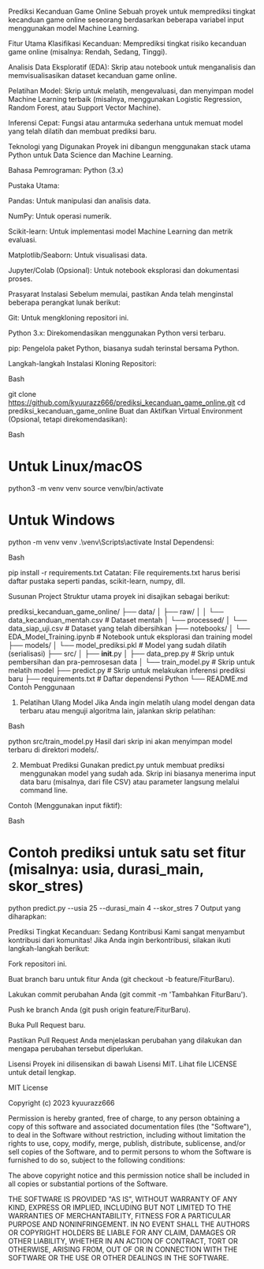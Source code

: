 Prediksi Kecanduan Game Online
Sebuah proyek untuk memprediksi tingkat kecanduan game online seseorang berdasarkan beberapa variabel input menggunakan model Machine Learning.

Fitur Utama
Klasifikasi Kecanduan: Memprediksi tingkat risiko kecanduan game online (misalnya: Rendah, Sedang, Tinggi).

Analisis Data Eksploratif (EDA): Skrip atau notebook untuk menganalisis dan memvisualisasikan dataset kecanduan game online.

Pelatihan Model: Skrip untuk melatih, mengevaluasi, dan menyimpan model Machine Learning terbaik (misalnya, menggunakan Logistic Regression, Random Forest, atau Support Vector Machine).

Inferensi Cepat: Fungsi atau antarmuka sederhana untuk memuat model yang telah dilatih dan membuat prediksi baru.

Teknologi yang Digunakan
Proyek ini dibangun menggunakan stack utama Python untuk Data Science dan Machine Learning.

Bahasa Pemrograman: Python (3.x)

Pustaka Utama:

Pandas: Untuk manipulasi dan analisis data.

NumPy: Untuk operasi numerik.

Scikit-learn: Untuk implementasi model Machine Learning dan metrik evaluasi.

Matplotlib/Seaborn: Untuk visualisasi data.

Jupyter/Colab (Opsional): Untuk notebook eksplorasi dan dokumentasi proses.

Prasyarat Instalasi
Sebelum memulai, pastikan Anda telah menginstal beberapa perangkat lunak berikut:

Git: Untuk mengkloning repositori ini.

Python 3.x: Direkomendasikan menggunakan Python versi terbaru.

pip: Pengelola paket Python, biasanya sudah terinstal bersama Python.

Langkah-langkah Instalasi
Kloning Repositori:

Bash

git clone https://github.com/kyuurazz666/prediksi_kecanduan_game_online.git
cd prediksi_kecanduan_game_online
Buat dan Aktifkan Virtual Environment (Opsional, tetapi direkomendasikan):

Bash

# Untuk Linux/macOS
python3 -m venv venv
source venv/bin/activate

# Untuk Windows
python -m venv venv
.\venv\Scripts\activate
Instal Dependensi:

Bash

pip install -r requirements.txt
Catatan: File requirements.txt harus berisi daftar pustaka seperti pandas, scikit-learn, numpy, dll.

Susunan Project
Struktur utama proyek ini disajikan sebagai berikut:

prediksi_kecanduan_game_online/
├── data/
│   ├── raw/
│   │   └── data_kecanduan_mentah.csv  # Dataset mentah
│   └── processed/
│       └── data_siap_uji.csv         # Dataset yang telah dibersihkan
├── notebooks/
│   └── EDA_Model_Training.ipynb     # Notebook untuk eksplorasi dan training model
├── models/
│   └── model_prediksi.pkl           # Model yang sudah dilatih (serialisasi)
├── src/
│   ├── __init__.py
│   ├── data_prep.py                 # Skrip untuk pembersihan dan pra-pemrosesan data
│   └── train_model.py               # Skrip untuk melatih model
├── predict.py                       # Skrip untuk melakukan inferensi prediksi baru
├── requirements.txt                 # Daftar dependensi Python
└── README.md
Contoh Penggunaan
1. Pelatihan Ulang Model
Jika Anda ingin melatih ulang model dengan data terbaru atau menguji algoritma lain, jalankan skrip pelatihan:

Bash

python src/train_model.py
Hasil dari skrip ini akan menyimpan model terbaru di direktori models/.

2. Membuat Prediksi
Gunakan predict.py untuk membuat prediksi menggunakan model yang sudah ada. Skrip ini biasanya menerima input data baru (misalnya, dari file CSV) atau parameter langsung melalui command line.

Contoh (Menggunakan input fiktif):

Bash

# Contoh prediksi untuk satu set fitur (misalnya: usia, durasi_main, skor_stres)
python predict.py --usia 25 --durasi_main 4 --skor_stres 7
Output yang diharapkan:

Prediksi Tingkat Kecanduan: Sedang
Kontribusi
Kami sangat menyambut kontribusi dari komunitas! Jika Anda ingin berkontribusi, silakan ikuti langkah-langkah berikut:

Fork repositori ini.

Buat branch baru untuk fitur Anda (git checkout -b feature/FiturBaru).

Lakukan commit perubahan Anda (git commit -m 'Tambahkan FiturBaru').

Push ke branch Anda (git push origin feature/FiturBaru).

Buka Pull Request baru.

Pastikan Pull Request Anda menjelaskan perubahan yang dilakukan dan mengapa perubahan tersebut diperlukan.

Lisensi
Proyek ini dilisensikan di bawah Lisensi MIT. Lihat file LICENSE untuk detail lengkap.

MIT License

Copyright (c) 2023 kyuurazz666

Permission is hereby granted, free of charge, to any person obtaining a copy
of this software and associated documentation files (the "Software"), to deal
in the Software without restriction, including without limitation the rights
to use, copy, modify, merge, publish, distribute, sublicense, and/or sell
copies of the Software, and to permit persons to whom the Software is
furnished to do so, subject to the following conditions:

The above copyright notice and this permission notice shall be included in all
copies or substantial portions of the Software.

THE SOFTWARE IS PROVIDED "AS IS", WITHOUT WARRANTY OF ANY KIND, EXPRESS OR
IMPLIED, INCLUDING BUT NOT LIMITED TO THE WARRANTIES OF MERCHANTABILITY,
FITNESS FOR A PARTICULAR PURPOSE AND NONINFRINGEMENT. IN NO EVENT SHALL THE
AUTHORS OR COPYRIGHT HOLDERS BE LIABLE FOR ANY CLAIM, DAMAGES OR OTHER
LIABILITY, WHETHER IN AN ACTION OF CONTRACT, TORT OR OTHERWISE, ARISING FROM,
OUT OF OR IN CONNECTION WITH THE SOFTWARE OR THE USE OR OTHER DEALINGS IN THE
SOFTWARE.
